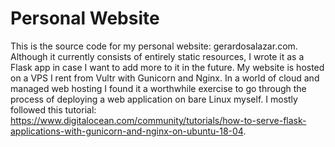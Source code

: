 # Personal Website

This is the source code for my personal website: gerardosalazar.com.
Although it currently consists of entirely static resources, I wrote it as a Flask app in case I want to add more to it
in the future. My website is hosted on a VPS I rent from Vultr with Gunicorn and Nginx. In a world of cloud and managed
web hosting I found it a worthwhile exercise to go through the process of deploying a web application on bare Linux myself. I mostly followed this tutorial: https://www.digitalocean.com/community/tutorials/how-to-serve-flask-applications-with-gunicorn-and-nginx-on-ubuntu-18-04. 